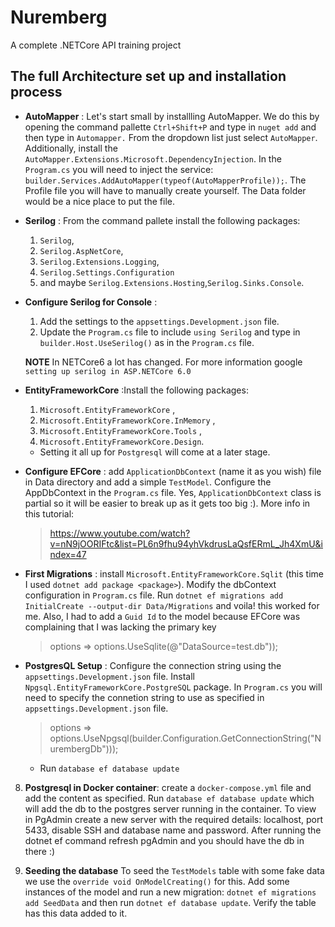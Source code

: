 # Nuremberg
A complete .NETCore API training project

## The full Architecture set up and installation process
- **AutoMapper** :  Let's start small by installling AutoMapper. We do this by opening the command pallette `Ctrl+Shift+P` and type in `nuget add` and then type in `Automapper.` From the dropdown list just select `AutoMapper`. Additionally, install the `AutoMapper.Extensions.Microsoft.DependencyInjection`. In the `Program.cs` you will need to inject the service: `builder.Services.AddAutoMapper(typeof(AutoMapperProfile));`. The Profile file you will have to manually create yourself. The Data folder would be a nice place to put the file.

- **Serilog** : From the command pallete install the following packages: 
    1. `Serilog`, 
    2. `Serilog.AspNetCore`,
    3. `Serilog.Extensions.Logging`, 
    4. `Serilog.Settings.Configuration`
    5.  and maybe `Serilog.Extensions.Hosting`,`Serilog.Sinks.Console`.

- **Configure Serilog for Console** :
    1. Add the settings to the `appsettings.Development.json` file.
    2. Update the `Program.cs` file to include `using Serilog` and type in `builder.Host.UseSerilog()` as in the `Program.cs` file. 

     **NOTE** In NETCore6 a lot has changed. For more information google `setting up serilog in ASP.NETCore 6.0`

- **EntityFrameworkCore** :Install the following packages:    
    1. `Microsoft.EntityFrameworkCore` ,
    2. `Microsoft.EntityFrameworkCore.InMemory` ,
    3. `Microsoft.EntityFrameworkCore.Tools` ,
    4. `Microsoft.EntityFrameworkCore.Design`. 
    * Setting it all up for `Postgresql` will come at a later stage.



- **Configure EFCore** : add `ApplicationDbContext` (name it as you wish) file in Data directory and add a simple `TestModel`. Configure the AppDbContext in the `Program.cs` file. Yes, `ApplicationDbContext` class is partial so it will be easier to break up as it gets too big :). More info in this tutorial:  
    > https://www.youtube.com/watch?v=nN9jOORIFtc&list=PL6n9fhu94yhVkdrusLaQsfERmL_Jh4XmU&index=47

- **First Migrations** : install `Microsoft.EntityFrameworkCore.Sqlit` (this time I used `dotnet add package <package>`). Modify the dbContext configuration in `Program.cs` file. Run `dotnet ef migrations add InitialCreate --output-dir Data/Migrations` and voila! this worked for me. Also, I had to add a `Guid Id` to the model because EFCore was complaining that I was lacking the primary key
    > options => options.UseSqlite(@"DataSource=test.db"));

-  **PostgresQL Setup** : Configure the connection string using the `appsettings.Development.json` file. 
Install `Npgsql.EntityFrameworkCore.PostgreSQL` package. In `Program.cs` you will need to specify the connetion string to use as specified in `appsettings.Development.json` file.

    > options => options.UseNpgsql(builder.Configuration.GetConnectionString("NurembergDb")));

    * Run `database ef database update`

8. **Postgresql in Docker container**: create a `docker-compose.yml` file and add the content as specified. Run `database ef database update` which will add the db to the postgres server running in the container. To view in PgAdmin create a new server with the required details: localhost, port 5433, disable SSH and database name and password. After running the dotnet ef command refresh pgAdmin and you should have the db in there :)

9. **Seeding the database** To seed the `TestModels` table with some fake data we use the `override void OnModelCreating()` for this. Add some instances of the model and run a new migration: `dotnet ef migrations add SeedData` and then run `dotnet ef database update`. Verify the table has this data added to it.

